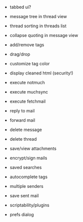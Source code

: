 * tabbed ui?
* message tree in thread view
* thread sorting in threads list
* collapse quoting in message view

* add/remove tags
* drag/drop

* customize tag color
* display cleaned html (security!)

* execute notmuch
* execute muchsync
* execute fetchmail

* reply to mail
* forward mail
* delete message
* delete thread
* save/view attachments
* encrypt/sign mails

* saved searches
* autocomplete tags

* multiple senders
* save sent mail

* scriptability/plugins
* prefs dialog

